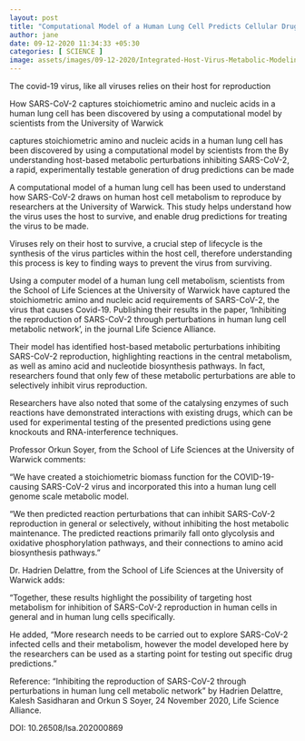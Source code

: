 ```yaml
---
layout: post
title: "Computational Model of a Human Lung Cell Predicts Cellular Drug Targets Against COVID-19"
author: jane 
date: 09-12-2020 11:34:33 +05:30 
categories: [ SCIENCE ] 
image: assets/images/09-12-2020/Integrated-Host-Virus-Metabolic-Modeling-Approach.jpg
---
```

The covid-19 virus, like all viruses relies on their host for reproduction

How SARS-CoV-2 captures stoichiometric amino and nucleic acids in a human lung cell has been discovered by using a computational model by scientists from the University of Warwick

captures stoichiometric amino and nucleic acids in a human lung cell has been discovered by using a computational model by scientists from the By understanding host-based metabolic perturbations inhibiting SARS-CoV-2, a rapid, experimentally testable generation of drug predictions can be made

A computational model of a human lung cell has been used to understand how SARS-CoV-2 draws on human host cell metabolism to reproduce by researchers at the University of Warwick. This study helps understand how the virus uses the host to survive, and enable drug predictions for treating the virus to be made.

Viruses rely on their host to survive, a crucial step of lifecycle is the synthesis of the virus particles within the host cell, therefore understanding this process is key to finding ways to prevent the virus from surviving.

Using a computer model of a human lung cell metabolism, scientists from the School of Life Sciences at the University of Warwick have captured the stoichiometric amino and nucleic acid requirements of SARS-CoV-2, the virus that causes Covid-19. Publishing their results in the paper, ‘Inhibiting the reproduction of SARS-CoV-2 through perturbations in human lung cell metabolic network’, in the journal Life Science Alliance.

Their model has identified host-based metabolic perturbations inhibiting SARS-CoV-2 reproduction, highlighting reactions in the central metabolism, as well as amino acid and nucleotide biosynthesis pathways. In fact, researchers found that only few of these metabolic perturbations are able to selectively inhibit virus reproduction.

Researchers have also noted that some of the catalysing enzymes of such reactions have demonstrated interactions with existing drugs, which can be used for experimental testing of the presented predictions using gene knockouts and RNA-interference techniques.

Professor Orkun Soyer, from the School of Life Sciences at the University of Warwick comments:

“We have created a stoichiometric biomass function for the COVID-19-causing SARS-CoV-2 virus and incorporated this into a human lung cell genome scale metabolic model.

“We then predicted reaction perturbations that can inhibit SARS-CoV-2 reproduction in general or selectively, without inhibiting the host metabolic maintenance. The predicted reactions primarily fall onto glycolysis and oxidative phosphorylation pathways, and their connections to amino acid biosynthesis pathways.”

Dr. Hadrien Delattre, from the School of Life Sciences at the University of Warwick adds:

“Together, these results highlight the possibility of targeting host metabolism for inhibition of SARS-CoV-2 reproduction in human cells in general and in human lung cells specifically.

He added, “More research needs to be carried out to explore SARS-CoV-2 infected cells and their metabolism, however the model developed here by the researchers can be used as a starting point for testing out specific drug predictions.”

Reference: “Inhibiting the reproduction of SARS-CoV-2 through perturbations in human lung cell metabolic network” by Hadrien Delattre, Kalesh Sasidharan and Orkun S Soyer, 24 November 2020, Life Science Alliance.

DOI: 10.26508/lsa.202000869